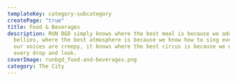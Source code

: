 ```yaml
---
templateKey: category-subcategory
createPage: "true"
title: Food & Beverages
description: RUN BGD simply knows where the best meal is because we adore full
  bellies, where the best atmosphere is because we know how to sing even though
  our voices are creepy, it knows where the best circus is because we enjoy
  every drop and look.
coverImage: runbgd_food-and-beverages.png
category: The City
---
```

